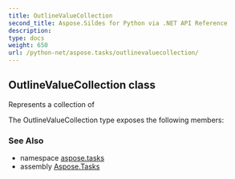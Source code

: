 ```yaml
---
title: OutlineValueCollection
second_title: Aspose.Sildes for Python via .NET API Reference
description: 
type: docs
weight: 650
url: /python-net/aspose.tasks/outlinevaluecollection/
---
```


## OutlineValueCollection class

Represents a collection of

The OutlineValueCollection type exposes the following members:

### See Also

* namespace [aspose.tasks](/tasks/python-net/aspose.tasks/)
* assembly [Aspose.Tasks](/tasks/python-net/)


